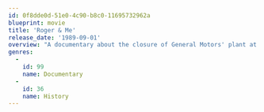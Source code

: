 ```yaml
---
id: 0f8dde0d-51e0-4c90-b8c0-11695732962a
blueprint: movie
title: 'Roger & Me'
release_date: '1989-09-01'
overview: "A documentary about the closure of General Motors' plant at Flint, Michigan, which resulted in the loss of 30,000 jobs. Details the attempts of filmmaker Michael Moore to get an interview with GM CEO Roger Smith."
genres:
  -
    id: 99
    name: Documentary
  -
    id: 36
    name: History
---
```

